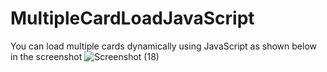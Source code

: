 # MultipleCardLoadJavaScript
You can load multiple cards dynamically using JavaScript as shown below in the screenshot
![Screenshot (18)](https://user-images.githubusercontent.com/99539310/166658291-1f0b64a5-a503-4a68-82d8-8674d449ca57.png)
